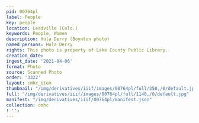 ```yaml
---
pid: 00764pl
label: People
key: people
location: Leadville (Colo.)
keywords: People, Women
description: Hula Derry (Boynton photo)
named_persons: Hula Derry
rights: This photo is property of Lake County Public Library.
creation_date: 
ingest_date: '2021-04-06'
format: Photo
source: Scanned Photo
order: '3322'
layout: cmhc_item
thumbnail: "/img/derivatives/iiif/images/00764pl/full/250,/0/default.jpg"
full: "/img/derivatives/iiif/images/00764pl/full/1140,/0/default.jpg"
manifest: "/img/derivatives/iiif/00764pl/manifest.json"
collection: cmhc
! '': 
---
```

